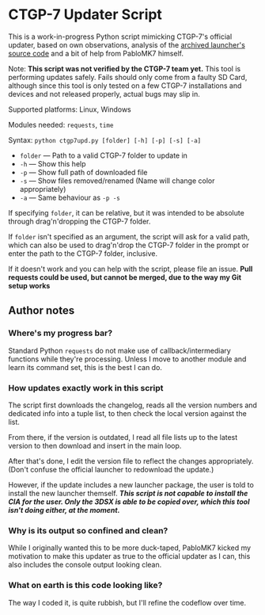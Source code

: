 # CTGP-7 Updater Script

This is a work-in-progress Python script mimicking CTGP-7's official updater, based on own observations, analysis of the [archived launcher's source code](https://github.com/PabloMK7/CTGP-7_Launcher) and a bit of help from PabloMK7 himself.

Note: **This script was not verified by the CTGP-7 team yet.** This tool is performing updates safely. Fails should only come from a faulty SD Card, although since this tool is only tested on a few CTGP-7 installations and devices and not released properly, actual bugs may slip in.

Supported platforms: Linux, Windows

Modules needed: `requests`, `time`

Syntax: `python ctgp7upd.py [folder] [-h] [-p] [-s] [-a]`

- `folder` — Path to a valid CTGP-7 folder to update in
- `-h` — Show this help
- `-p` — Show full path of downloaded file
- `-s` — Show files removed/renamed (Name will change color appropriately)
- `-a` — Same behaviour as `-p -s`

If specifying `folder`, it can be relative, but it was intended to be absolute through drag'n'dropping the CTGP-7 folder.

If `folder` isn't specified as an argument, the script will ask for a valid path, which can also be used to drag'n'drop the CTGP-7 folder in the prompt or enter the path to the CTGP-7 folder, inclusive.

If it doesn't work and you can help with the script, please file an issue. **Pull requests could be used, but cannot be merged, due to the way my Git setup works**

## Author notes

### Where's my progress bar?

Standard Python `requests` do not make use of callback/intermediary functions while they're processing. Unless I move to another module and learn its command set, this is the best I can do.

### How updates exactly work in this script

The script first downloads the changelog, reads all the version numbers and dedicated info into a tuple list, to then check the local version against the list.

From there, if the version is outdated, I read all file lists up to the latest version to then download and insert in the main loop.

After that's done, I edit the version file to reflect the changes appropriately. (Don't confuse the official launcher to redownload the update.)

However, if the update includes a new launcher package, the user is told to install the new launcher themself. ***This script is not capable to install the CIA for the user. Only the 3DSX is able to be copied over, which this tool isn't doing either, at the moment.***

### Why is its output so confined and clean?

While I originally wanted this to be more duck-taped, PabloMK7 kicked my motivation to make this updater as true to the official updater as I can, this also includes the console output looking clean.

### What on earth is this code looking like?

The way I coded it, is quite rubbish, but I'll refine the codeflow over time.
